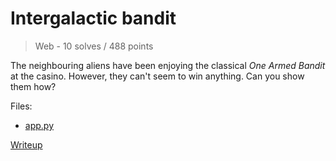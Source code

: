 # Intergalactic bandit

> Web - 10 solves / 488 points

The neighbouring aliens have been enjoying the classical *One Armed Bandit* at the casino.
However, they can't seem to win anything. Can you show them how?

Files:

- [app.py](src/app.py)

[Writeup](writeup/README.md)
